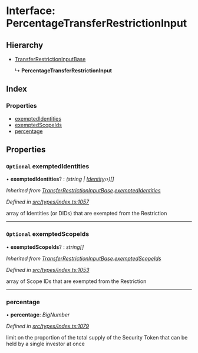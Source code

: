 # Interface: PercentageTransferRestrictionInput

## Hierarchy

* [TransferRestrictionInputBase](transferrestrictioninputbase.md)

  ↳ **PercentageTransferRestrictionInput**

## Index

### Properties

* [exemptedIdentities](percentagetransferrestrictioninput.md#optional-exemptedidentities)
* [exemptedScopeIds](percentagetransferrestrictioninput.md#optional-exemptedscopeids)
* [percentage](percentagetransferrestrictioninput.md#percentage)

## Properties

### `Optional` exemptedIdentities

• **exemptedIdentities**? : *(string | [Identity](../classes/identity.md)‹›)[]*

*Inherited from [TransferRestrictionInputBase](transferrestrictioninputbase.md).[exemptedIdentities](transferrestrictioninputbase.md#optional-exemptedidentities)*

*Defined in [src/types/index.ts:1057](https://github.com/PolymathNetwork/polymesh-sdk/blob/2a4e4111/src/types/index.ts#L1057)*

array of Identities (or DIDs) that are exempted from the Restriction

___

### `Optional` exemptedScopeIds

• **exemptedScopeIds**? : *string[]*

*Inherited from [TransferRestrictionInputBase](transferrestrictioninputbase.md).[exemptedScopeIds](transferrestrictioninputbase.md#optional-exemptedscopeids)*

*Defined in [src/types/index.ts:1053](https://github.com/PolymathNetwork/polymesh-sdk/blob/2a4e4111/src/types/index.ts#L1053)*

array of Scope IDs that are exempted from the Restriction

___

###  percentage

• **percentage**: *BigNumber*

*Defined in [src/types/index.ts:1079](https://github.com/PolymathNetwork/polymesh-sdk/blob/2a4e4111/src/types/index.ts#L1079)*

limit on the proportion of the total supply of the Security Token that can be held by a single investor at once
